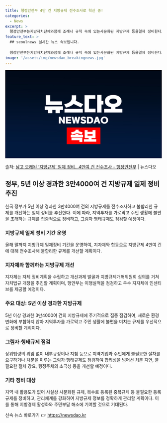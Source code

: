 ```yaml
---
title: 행정안전부 4만 건 지방규제 전수조사로 혁신 중!
categories:
  - News
excerpt: >
  행정안전부는지방자치단체와함께 조례나 규칙 속에 있는사문화된 지방규제 등을일제 정비한다고 13일 밝혔다. 이에…
feature_text: >
  ## seoulnews 실시간 뉴스 속보입니다.

  행정안전부는지방자치단체와함께 조례나 규칙 속에 있는사문화된 지방규제 등을일제 정비한다고 13일 밝혔다. 이에…
image: '/assets/img/newsdao_breakingnews.jpg'
---
```


![뉴스다오 속보](/assets/img/newsdao_breakingnews.jpg)

<p>출처: <a href="https://newsdao.kr/3796" rel="dofollow">낡고 오래된 ‘지방규제’ 일제 정비…4만여 건 전수조사 - 행정안전부</a> | 뉴스다오</p>

<h2 data-ke-size="size26">정부, 5년 이상 경과한 3만4000여 건 지방규제 일제 정비 추진</h2>
<p data-ke-size="size16">한국 정부가 5년 이상 경과한 3만4000여 건의 지방규제를 전수조사하고 불합리한 규제를 개선하는 일제 정비를 추진한다. 이에 따라, 지역투자를 가로막고 주민 생활에 불편을 초래하는 규제를 집중적으로 정비하고, 그림자·행태규제도 점검할 예정이다.</p>

<h3>지방규제 일제 정비 기간 운영</h3>
<p data-ke-size="size16">올해 말까지 지방규제 일제정비 기간을 운영하여, 지자체와 합동으로 지방규제 4만여 건에 대해 전수조사해 불합리한 규제를 개선할 계획이다.</p>

<h3>지자체와 함께하는 지방규제 개선</h3>
<p data-ke-size="size16">지자체는 자체 정비계획을 수립하고 개선과제 발굴과 지방규제개혁위원회 심의를 거쳐 자치법규 개정을 추진할 계획이며, 행안부는 이행실적을 점검하고 우수 지자체에 인센티브를 제공할 예정이다.</p>

<h3>주요 대상: 5년 이상 경과한 지방규제</h3>
<p data-ke-size="size16">5년 이상 경과한 3만4000여 건의 지방규제에 주기적으로 집중 점검하여, 새로운 환경변화에 부합하지 않아 지역투자를 가로막고 주민 생활에 불편을 미치는 규제를 우선적으로 정비할 계획이다.</p>

<h3>그림자·행태규제 점검</h3>
<p data-ke-size="size16">상위법령의 위임 없이 내부규정이나 지침 등으로 지역기업과 주민에게 불필요한 절차를 요구하거나 처분을 미루는 그림자·행태규제도 점검하여 합리성을 넘어선 처분 지연, 불필요한 절차 강요, 행정주체의 소극성 등을 개선할 예정이다.</p>

<h3>기타 정비 대상</h3>
<p data-ke-size="size16">지역 내 활용도가 없어 사실상 사문화된 규제, 복수로 등록된 중복규제 등 불필요한 등록규제를 정비하고, 관리체계를 강화하여 지방규제 정보를 정확하게 관리할 계획이다. 이를 통해 지방경제 활성화와 주민부담 해소에 기여할 것으로 기대된다.</p>

<p data-ke-size="size16"></p> 

신속 뉴스 바로가기 👉 <a href="https://newsdao.kr" rel="dofollow">https://newsdao.kr</a>


